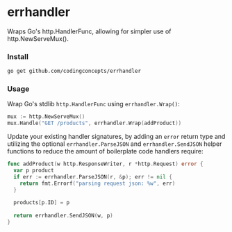 # errhandler
Wraps Go's http.HandlerFunc, allowing for simpler use of http.NewServeMux().

### Install

```sh
go get github.com/codingconcepts/errhandler
```

### Usage

Wrap Go's stdlib `http.HandlerFunc` using `errhandler.Wrap()`:

```go
mux := http.NewServeMux()
mux.Handle("GET /products", errhandler.Wrap(addProduct))
```

Update your existing handler signatures, by adding an `error` return type and utilizing the optional `errhandler.ParseJSON` and `errhandler.SendJSON` helper functions to reduce the amount of boilerplate code handlers require:

```go
func addProduct(w http.ResponseWriter, r *http.Request) error {
  var p product
  if err := errhandler.ParseJSON(r, &p); err != nil {
    return fmt.Errorf("parsing request json: %w", err)
  }
  
  products[p.ID] = p
  
  return errhandler.SendJSON(w, p)
}
```